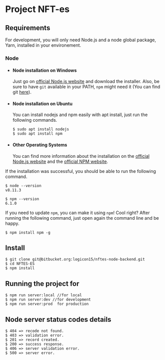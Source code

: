 # Project NFT-es

## Requirements

For development, you will only need Node.js and a node global package, Yarn, installed in your environement.

### Node
- #### Node installation on Windows

  Just go on [official Node.js website](https://nodejs.org/) and download the installer.
Also, be sure to have `git` available in your PATH, `npm` might need it (You can find git [here](https://git-scm.com/)).

- #### Node installation on Ubuntu

  You can install nodejs and npm easily with apt install, just run the following commands.

      $ sudo apt install nodejs
      $ sudo apt install npm

- #### Other Operating Systems
  You can find more information about the installation on the [official Node.js website](https://nodejs.org/) and the [official NPM website](https://npmjs.org/).

If the installation was successful, you should be able to run the following command.

    $ node --version
    v8.11.3

    $ npm --version
    6.1.0

If you need to update `npm`, you can make it using `npm`! Cool right? After running the following command, just open again the command line and be happy.

    $ npm install npm -g

## Install

    $ git clone git@bitbucket.org:logicon15/nftes-node-backend.git
    $ cd NFTES-ES
    $ npm install


## Running the project for

    $ npm run server:local //for local
    $ npm run server:dev //for development
    $ npm run server:prod  for production

## Node server status codes details

    $ 404 => recode not found.
    $ 403 => validation error.
    $ 201 => record created.
    $ 200 => success response.
    $ 406 => server validation error.
    $ 500 => server error.
 